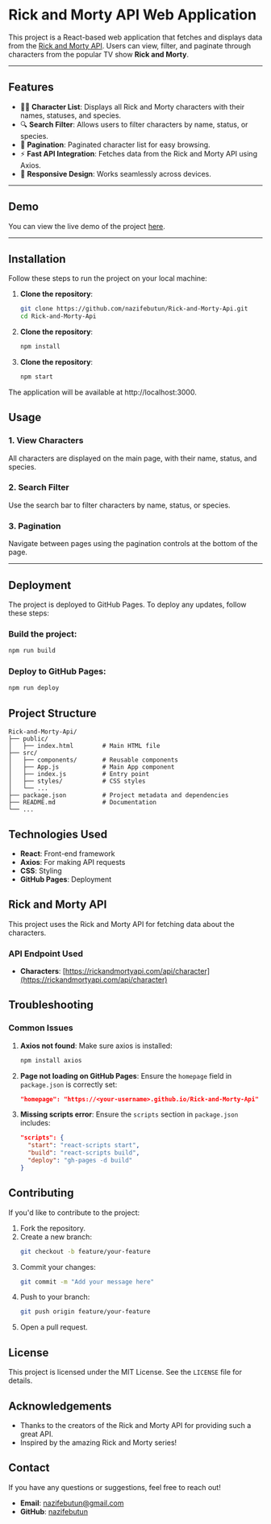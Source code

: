 # Rick and Morty API Web Application

This project is a React-based web application that fetches and displays data from the [Rick and Morty API](https://rickandmortyapi.com/). Users can view, filter, and paginate through characters from the popular TV show **Rick and Morty**.

---

## Features

- 🧑‍🎤 **Character List**: Displays all Rick and Morty characters with their names, statuses, and species.
- 🔍 **Search Filter**: Allows users to filter characters by name, status, or species.
- 📄 **Pagination**: Paginated character list for easy browsing.
- ⚡ **Fast API Integration**: Fetches data from the Rick and Morty API using Axios.
- 🎨 **Responsive Design**: Works seamlessly across devices.

---

## Demo

You can view the live demo of the project [here](https://rick-and-morty-api-7unm.vercel.app/).

---

## Installation

Follow these steps to run the project on your local machine:

1. **Clone the repository**:
   ```bash
   git clone https://github.com/nazifebutun/Rick-and-Morty-Api.git
   cd Rick-and-Morty-Api
2. **Clone the repository**:
   ```bash
   npm install

3. **Clone the repository**:
   ```bash
   npm start
The application will be available at http://localhost:3000.

## **Usage**

### **1. View Characters**
All characters are displayed on the main page, with their name, status, and species.

### **2. Search Filter**
Use the search bar to filter characters by name, status, or species.

### **3. Pagination**
Navigate between pages using the pagination controls at the bottom of the page.

---

## Deployment
The project is deployed to GitHub Pages. To deploy any updates, follow these steps:

### Build the project:
```bash
npm run build
```

### Deploy to GitHub Pages:
```bash
npm run deploy
```

## Project Structure
```
Rick-and-Morty-Api/
├── public/
│   ├── index.html        # Main HTML file
├── src/
│   ├── components/       # Reusable components
│   ├── App.js            # Main App component
│   ├── index.js          # Entry point
│   ├── styles/           # CSS styles
│   └── ...
├── package.json          # Project metadata and dependencies
├── README.md             # Documentation
└── ...
```

## Technologies Used
- **React**: Front-end framework
- **Axios**: For making API requests
- **CSS**: Styling
- **GitHub Pages**: Deployment

## Rick and Morty API
This project uses the Rick and Morty API for fetching data about the characters.

### API Endpoint Used
- **Characters**: [https://rickandmortyapi.com/api/character](https://rickandmortyapi.com/api/character)

## Troubleshooting

### Common Issues

1. **Axios not found**: Make sure axios is installed:
   ```bash
   npm install axios
   ```

2. **Page not loading on GitHub Pages**: Ensure the `homepage` field in `package.json` is correctly set:
   ```json
   "homepage": "https://<your-username>.github.io/Rick-and-Morty-Api"
   ```

3. **Missing scripts error**: Ensure the `scripts` section in `package.json` includes:
   ```json
   "scripts": {
     "start": "react-scripts start",
     "build": "react-scripts build",
     "deploy": "gh-pages -d build"
   }
   ```

## Contributing
If you'd like to contribute to the project:

1. Fork the repository.
2. Create a new branch:
   ```bash
   git checkout -b feature/your-feature
   ```
3. Commit your changes:
   ```bash
   git commit -m "Add your message here"
   ```
4. Push to your branch:
   ```bash
   git push origin feature/your-feature
   ```
5. Open a pull request.

## License
This project is licensed under the MIT License. See the `LICENSE` file for details.

## Acknowledgements
- Thanks to the creators of the Rick and Morty API for providing such a great API.
- Inspired by the amazing Rick and Morty series!

## Contact
If you have any questions or suggestions, feel free to reach out!

- **Email**: nazifebutun@gmail.com
- **GitHub**: [nazifebutun](https://github.com/nazifebutun)




